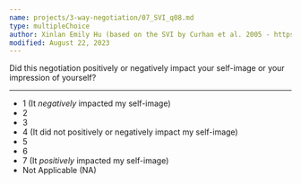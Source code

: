 ```yaml
---
name: projects/3-way-negotiation/07_SVI_q08.md
type: multipleChoice
author: Xinlan Emily Hu (based on the SVI by Curhan et al. 2005 - https://papers.ssrn.com/sol3/papers.cfm?abstract_id=726205)
modified: August 22, 2023
---
```


Did this negotiation positively or negatively impact your self-image or your impression of yourself?

---

- 1 (It *negatively* impacted my self-image)
- 2
- 3
- 4 (It did not positively or negatively impact my self-image)
- 5
- 6
- 7 (It *positively* impacted my self-image)
- Not Applicable (NA)
